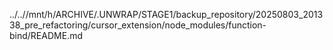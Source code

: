 ../..//mnt/h/ARCHIVE/.UNWRAP/STAGE1/backup_repository/20250803_201338_pre_refactoring/cursor_extension/node_modules/function-bind/README.md